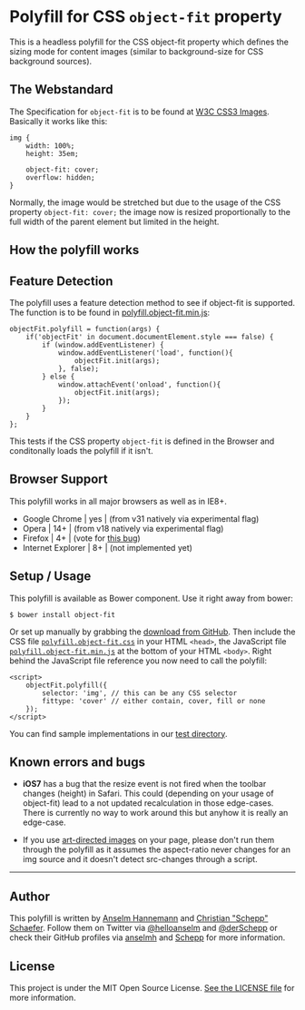 # Polyfill for CSS `object-fit` property

This is a headless polyfill for the CSS object-fit property which defines the sizing mode for content images (similar to background-size for CSS background sources).

## The Webstandard

The Specification for `object-fit` is to be found at [W3C CSS3 Images](http://www.w3.org/TR/css3-images/#the-object-fit).
Basically it works like this:

	img {
		width: 100%;
		height: 35em;

		object-fit: cover;
		overflow: hidden;
	}

Normally, the image would be stretched but due to the usage of the CSS property `object-fit: cover;` the image now is resized proportionally to the full width of the parent element but limited in the height.

## How the polyfill works

## Feature Detection

The polyfill uses a feature detection method to see if object-fit is supported. The function is to be found in [polyfill.object-fit.min.js](https://github.com/anselmh/object-fit/blob/master/dist/polyfill.object-fit.min.js):

	objectFit.polyfill = function(args) {
		if('objectFit' in document.documentElement.style === false) {
			if (window.addEventListener) {
				window.addEventListener('load', function(){
					objectFit.init(args);
				}, false);
			} else {
				window.attachEvent('onload', function(){
					objectFit.init(args);
				});
			}
		}
	};

This tests if the CSS property `object-fit` is defined in the Browser and conditonally loads the polyfill if it isn't.

## Browser Support

This polyfill works in all major browsers as well as in IE8+.

-  Google Chrome  |  yes  |  (from v31 natively via experimental flag)
-  Opera  |  14+  |  (from v18 natively via experimental flag)
-  Firefox  |  4+  |  (vote for [this bug](https://bugzilla.mozilla.org/show_bug.cgi?id=624647))
-  Internet Explorer  |  8+  |  (not implemented yet)

## Setup / Usage

This polyfill is available as Bower component. Use it right away from bower:

	$ bower install object-fit

Or set up manually by grabbing the [download from GitHub](https://github.com/anselmh/object-fit/releases).
Then include the CSS file [`polyfill.object-fit.css`](https://github.com/anselmh/object-fit/blob/master/dist/polyfill.object-fit.css) in your HTML `<head>`, the JavaScript file [`polyfill.object-fit.min.js`](https://github.com/anselmh/object-fit/blob/master/dist/polyfill.object-fit.min.js) at the bottom of your HTML `<body>`. Right behind the JavaScript file reference you now need to call the polyfill:

	<script>
		objectFit.polyfill({
			selector: 'img', // this can be any CSS selector
			fittype: 'cover' // either contain, cover, fill or none
		});
	</script>

You can find sample implementations in our [test directory](https://github.com/anselmh/object-fit/tree/master/tests).

## Known errors and bugs

- **iOS7** has a bug that the resize event is not fired when the toolbar changes (height) in Safari. This could (depending on your usage of object-fit) lead to a not updated recalculation in those edge-cases. There is currently no way to work around this but anyhow it is really an edge-case.

- If you use [art-directed images](http://usecases.responsiveimages.org/#art-direction) on your page, please don't run them through the polyfill as it assumes the aspect-ratio never changes for an img source and it doesn't detect src-changes through a script.

----


## Author

This polyfill is written by [Anselm Hannemann](http://helloanselm.com/) and [Christian "Schepp" Schaefer](https://twitter.com/derSchepp). Follow them on Twitter via [@helloanselm](https://twitter.com/helloanselm) and [@derSchepp](https://twitter.com/derSchepp) or check their GitHub profiles via [anselmh](http://github.com/anselmh/) and [Schepp](http://github.com/Schepp/) for more information.

## License

This project is under the MIT Open Source License. [See the LICENSE file](LICENSE.md) for more information.
